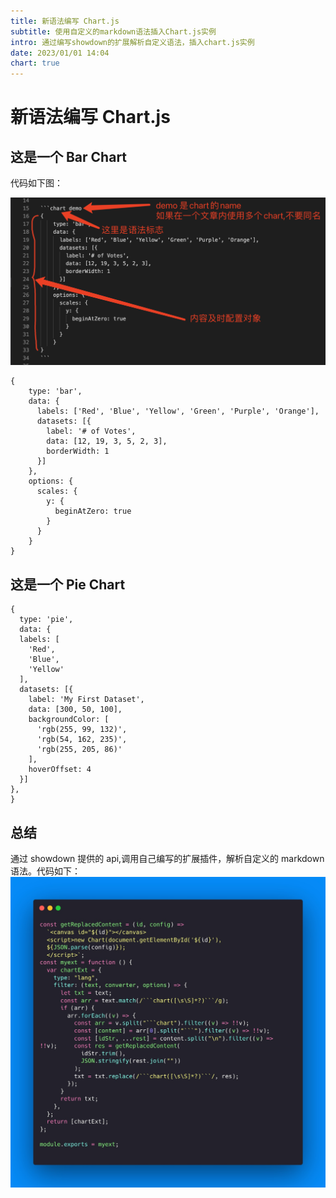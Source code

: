 ```yaml
---
title: 新语法编写 Chart.js
subtitle: 使用自定义的markdown语法插入Chart.js实例
intro: 通过编写showdown的扩展解析自定义语法，插入chart.js实例
date: 2023/01/01 14:04
chart: true
---
```


# 新语法编写 Chart.js

## 这是一个 Bar Chart

代码如下图：

![code](/assets/images/code.jpg)

```chart demo
{
    type: 'bar',
    data: {
      labels: ['Red', 'Blue', 'Yellow', 'Green', 'Purple', 'Orange'],
      datasets: [{
        label: '# of Votes',
        data: [12, 19, 3, 5, 2, 3],
        borderWidth: 1
      }]
    },
    options: {
      scales: {
        y: {
          beginAtZero: true
        }
      }
    }
}
```

## 这是一个 Pie Chart

```chart demo2
{
  type: 'pie',
  data: {
  labels: [
    'Red',
    'Blue',
    'Yellow'
  ],
  datasets: [{
    label: 'My First Dataset',
    data: [300, 50, 100],
    backgroundColor: [
      'rgb(255, 99, 132)',
      'rgb(54, 162, 235)',
      'rgb(255, 205, 86)'
    ],
    hoverOffset: 4
  }]
},
}
```

## 总结

通过 showdown 提供的 api,调用自己编写的扩展插件，解析自定义的 markdown 语法。代码如下：
![carbon](/assets/images/carbon.jpg)
